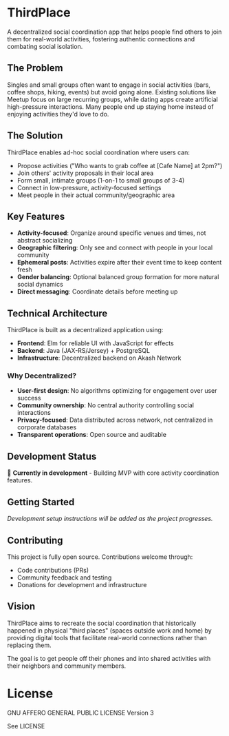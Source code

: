 # ThirdPlace

A decentralized social coordination app that helps people find others to join them for real-world activities, fostering authentic connections and combating social isolation.

## The Problem

Singles and small groups often want to engage in social activities (bars, coffee shops, hiking, events) but avoid going alone. Existing solutions like Meetup focus on large recurring groups, while dating apps create artificial high-pressure interactions. Many people end up staying home instead of enjoying activities they'd love to do.

## The Solution

ThirdPlace enables ad-hoc social coordination where users can:

- Propose activities ("Who wants to grab coffee at [Cafe Name] at 2pm?")
- Join others' activity proposals in their local area
- Form small, intimate groups (1-on-1 to small groups of 3-4)
- Connect in low-pressure, activity-focused settings
- Meet people in their actual community/geographic area

## Key Features

- **Activity-focused**: Organize around specific venues and times, not abstract socializing
- **Geographic filtering**: Only see and connect with people in your local community
- **Ephemeral posts**: Activities expire after their event time to keep content fresh
- **Gender balancing**: Optional balanced group formation for more natural social dynamics
- **Direct messaging**: Coordinate details before meeting up

## Technical Architecture

ThirdPlace is built as a decentralized application using:

- **Frontend**: Elm for reliable UI with JavaScript for effects
- **Backend**: Java (JAX-RS/Jersey) + PostgreSQL
- **Infrastructure**: Decentralized backend on Akash Network

### Why Decentralized?

- **User-first design**: No algorithms optimizing for engagement over user success
- **Community ownership**: No central authority controlling social interactions
- **Privacy-focused**: Data distributed across network, not centralized in corporate databases
- **Transparent operations**: Open source and auditable

## Development Status

🚧 **Currently in development** - Building MVP with core activity coordination features.

## Getting Started

*Development setup instructions will be added as the project progresses.*

## Contributing

This project is fully open source. Contributions welcome through:
- Code contributions (PRs)
- Community feedback and testing
- Donations for development and infrastructure

## Vision

ThirdPlace aims to recreate the social coordination that historically happened in physical "third places" (spaces outside work and home) by providing digital tools that facilitate real-world connections rather than replacing them.

The goal is to get people off their phones and into shared activities with their neighbors and community members.
# License
GNU AFFERO GENERAL PUBLIC LICENSE Version 3

See LICENSE
